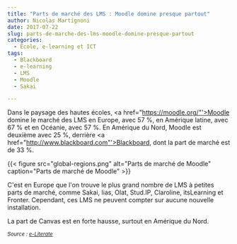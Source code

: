 ```yaml
---
title: "Parts de marché des LMS : Moodle domine presque partout"
author: Nicolas Martignoni
date: 2017-07-22
slug: parts-de-marche-des-lms-moodle-domine-presque-partout
categories:
  - École, e-learning et ICT
tags:
  - Blackboard
  - e-learning
  - LMS
  - Moodle
  - Sakai

---
```

Dans le paysage des hautes écoles, <a href="https://moodle.org/"'>Moodle</a> domine le marché des LMS en Europe, avec 57 %, en Amérique latine, avec 67 % et en Océanie, avec 57 %. En Amérique du Nord, Moodle est deuxième avec 25 %, derrière <a href="http://www.blackboard.com"'>Blackboard</a>, dont la part de marché est de 33 %.

{{< figure src="global-regions.png" alt="Parts de marché de Moodle" caption="Parts de marché de Moodle" >}}

C'est en Europe que l'on trouve le plus grand nombre de LMS à petites parts de marché, comme Sakai, lias, Olat, Stud.IP, Claroline, itsLearning et Fronter. Cependant, ces LMS ne peuvent compter sur aucune nouvelle installation.

La part de Canvas est en forte hausse, surtout en Amérique du Nord.

_<small>Source : <a href="http://mfeldstein.com/academic-lms-market-share-view-across-four-global-regions/">e-Literate</a></small>_

<!--more-->
